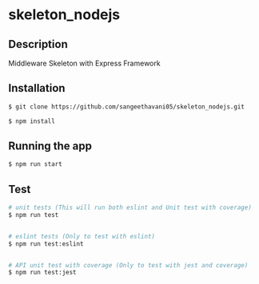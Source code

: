 # skeleton_nodejs

## Description

Middleware Skeleton with Express Framework

## Installation

```bash
$ git clone https://github.com/sangeethavani05/skeleton_nodejs.git

$ npm install
```

## Running the app

```bash
$ npm run start
```

## Test

```bash
# unit tests (This will run both eslint and Unit test with coverage)
$ npm run test


# eslint tests (Only to test with eslint)
$ npm run test:eslint


# API unit test with coverage (Only to test with jest and coverage)
$ npm run test:jest
```